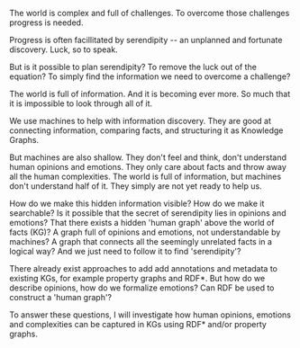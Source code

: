 The world is complex and full of challenges. To overcome those challenges progress is needed.

Progress is often facillitated by serendipity -- an unplanned and fortunate discovery. Luck, so to speak.

But is it possible to plan serendipity? To remove the luck out of the equation? To simply find the information we need to overcome a challenge?

The world is full of information. And it is becoming ever more. So much that it is impossible to look through all of it.

We use machines to help with information discovery. They are good at connecting information, comparing facts, and structuring it as Knowledge Graphs.

But machines are also shallow. They don't feel and think, don't understand human opinions and emotions. They only care about facts and throw away all the human complexities. The world is full of information, but machines don't understand half of it. They simply are not yet ready to help us.

How do we make this hidden information visible? How do we make it searchable? Is it possible that the secret of serendipity lies in opinions and emotions? That there exists a hidden 'human graph' above the world of facts (KG)? A graph full of opinions and emotions, not understandable by machines? A graph that connects all the seemingly unrelated facts in a logical way? And we just need to follow it to find 'serendipity'?

There already exist approaches to add add annotations and metadata to existing KGs, for example property graphs and RDF*. But how do we describe opinions, how do we formalize emotions? Can RDF be used to construct a 'human graph'?

To answer these questions, I will investigate how human opinions, emotions and complexities can be captured in KGs using RDF* and/or property graphs.
